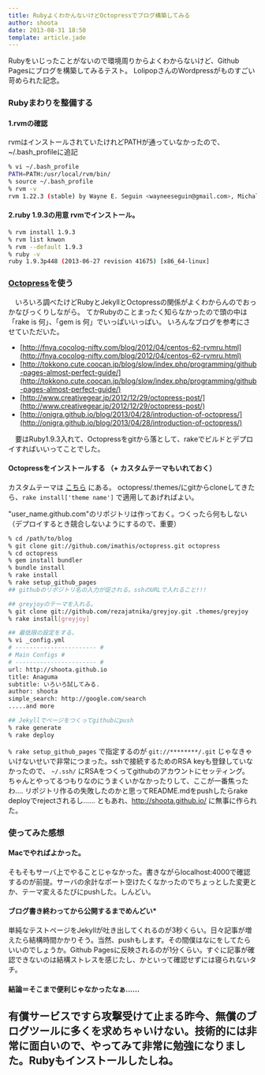 ```yaml
---
title: RubyよくわかんないけどOctopressでブログ構築してみる
author: shoota
date: 2013-08-31 18:50
template: article.jade
---
```


Rubyをいじったことがないので環境周りからよくわからないけど、Github Pagesにブログを構築してみるテスト。
LolipopさんのWordpressがものすごい苛められた記念。	

<span class="more"></span>

### Rubyまわりを整備する

#### 1.rvmの確認
 rvmはインストールされていたけれどPATHが通っていなかったので、~/.bash_profileに追記
```bash
% vi ~/.bash_profile
PATH=PATH:/usr/local/rvm/bin/
% source ~/.bash_profile
% rvm -v
rvm 1.22.3 (stable) by Wayne E. Seguin <wayneeseguin@gmail.com>, Michal Papis <mpapis@gmail.com> [https://rvm.io/]
```

#### 2.ruby 1.9.3の用意 rvmでインストール。
```bash
% rvm install 1.9.3
% rvm list knwon
% rvm --default 1.9.3
% ruby -v
ruby 1.9.3p448 (2013-06-27 revision 41675) [x86_64-linux]
```

### [Octopress](http://octopress.org/ "Octopress")を使う

　いろいろ調べたけどRubyとJekyllとOctopressの関係がよくわからんのでおっかなびっくりしながら。
てかRubyのことまったく知らなかったので頭の中は「rake is 何」、「gem is 何」でいっぱいいっぱい。
いろんなブログを参考にさせていただいた。

+ [http://fnya.cocolog-nifty.com/blog/2012/04/centos-62-rvmru.html](http://fnya.cocolog-nifty.com/blog/2012/04/centos-62-rvmru.html)
+ [http://tokkono.cute.coocan.jp/blog/slow/index.php/programming/github-pages-almost-perfect-guide/](http://tokkono.cute.coocan.jp/blog/slow/index.php/programming/github-pages-almost-perfect-guide/)
+ [http://www.creativegear.jp/2012/12/29/octopress-post/](http://www.creativegear.jp/2012/12/29/octopress-post/)
+ [http://onigra.github.io/blog/2013/04/28/introduction-of-octopress/](http://onigra.github.io/blog/2013/04/28/introduction-of-octopress/)

　要はRuby1.9.3入れて、Octopressをgitから落として、rakeでビルドとデプロイすればいいってことでした。



#### Octopressをインストールする （+ カスタムテーマもいれておく）
 カスタムテーマは [こちら]("https://github.com/imathis/octopress/wiki") にある。
octopress/.themes/にgitからcloneしてきたら、`rake install['theme name']` で適用してあげればよい。

"user_name.github.com"のリポジトリは作っておく。つくったら何もしない（デプロイするとき競合しないようにするので、重要）

```bash
% cd /path/to/blog
% git clone git://github.com/imathis/octopress.git octopress
% cd octopress
% gem install bundler
% bundle install
% rake install
% rake setup_github_pages
## githubのリポジトリ名の入力が促される。sshのURLで入れること!!!

## greyjoyのテーマを入れる。
% git clone git://github.com/rezajatnika/greyjoy.git .themes/greyjoy
% rake install[greyjoy]

## 最低限の設定をする。
% vi _config.yml
# ----------------------- #
# Main Configs #
# ----------------------- #
url: http://shoota.github.io
title: Anaguma
subtitle: いろいろ試してみる.
author: shoota
simple_search: http://google.com/search
.....and more

## Jekyllでページをつくってgithubにpush
% rake generate
% rake deploy
```

`% rake setup_github_pages` で指定するのが `git://********/.git` じゃなきゃいけないせいで非常につまった。sshで接続するためのRSA keyも登録していなかったので、
`~/.ssh/` にRSAをつくってgithubのアカウントにセッティング。 ちゃんとやってるつもりなのにうまくいかなかったりして、ここが一番焦ったわ.... 
リポジトリ作るの失敗したのかと思ってREADME.mdをpushしたらrake deployでrejectされるし...... ともあれ、http://shoota.github.io/ に無事に作られた。

### 使ってみた感想
#### Macでやればよかった。
そもそもサーバ上でやることじゃなかった。書きながらlocalhost:4000で確認するのが前提。サーバの余計なポート空けたくなかったのでちょっとした変更とか、テーマ変えるたびにpushした。しんどい。

#### ブログ書き終わってから公開するまでめんどい*
単純なテストページをJekyllが吐き出してくれるのが3秒くらい。日々記事が増えたら結構時間かかりそう。当然、pushもします。その間僕はなにをしてたらいいのでしょうか。Github Pagesに反映されるのが1分くらい。すぐに記事が確認できないのは結構ストレスを感じたし、かといって確認せずには寝られないタチ。

#### 結論＝そこまで便利じゃなかったなぁ......
有償サービスですら攻撃受けて止まる昨今、無償のブログツールに多くを求めちゃいけない。技術的には非常に面白いので、やってみて非常に勉強になりました。Rubyもインストールしたしね。
---